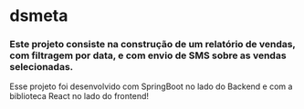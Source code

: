 # dsmeta

### Este projeto consiste na construção de um relatório de vendas, com filtragem por data, e com envio de SMS sobre as vendas selecionadas.

Esse projeto foi desenvolvido com SpringBoot no lado do Backend e com a biblioteca React no lado do frontend!
